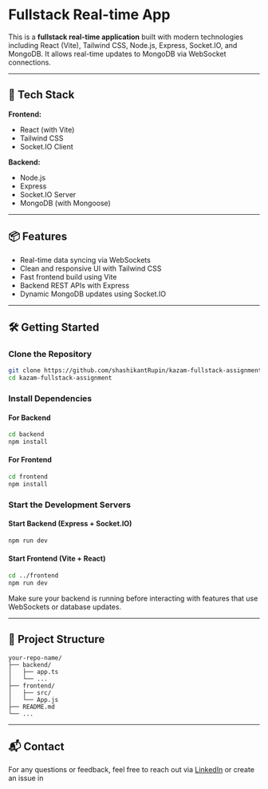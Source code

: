 # Fullstack Real-time App

This is a **fullstack real-time application** built with modern technologies including React (Vite), Tailwind CSS, Node.js, Express, Socket.IO, and MongoDB. It allows real-time updates to MongoDB via WebSocket connections.

---

## 🚀 Tech Stack

**Frontend:**
- React (with Vite)
- Tailwind CSS
- Socket.IO Client

**Backend:**
- Node.js
- Express
- Socket.IO Server
- MongoDB (with Mongoose)

---

## 📦 Features
- Real-time data syncing via WebSockets
- Clean and responsive UI with Tailwind CSS
- Fast frontend build using Vite
- Backend REST APIs with Express
- Dynamic MongoDB updates using Socket.IO

---

## 🛠️ Getting Started

### Clone the Repository
```bash
git clone https://github.com/shashikantRupin/kazam-fullstack-assignment
cd kazam-fullstack-assignment
```

### Install Dependencies
#### For Backend
```bash
cd backend
npm install
```

#### For Frontend
```bash
cd frontend
npm install
```

### Start the Development Servers
#### Start Backend (Express + Socket.IO)
```bash
npm run dev
```

#### Start Frontend (Vite + React)
```bash
cd ../frontend
npm run dev
```

Make sure your backend is running before interacting with features that use WebSockets or database updates.

---

## 📁 Project Structure
```
your-repo-name/
├── backend/
│   ├── app.ts
│   └── ...
├── frontend/
│   ├── src/
│   └── App.js
├── README.md
└── ...
```

---


## 📬 Contact
For any questions or feedback, feel free to reach out via [LinkedIn](https://www.linkedin.com/in/rupin-raj-d98/) or create an issue in